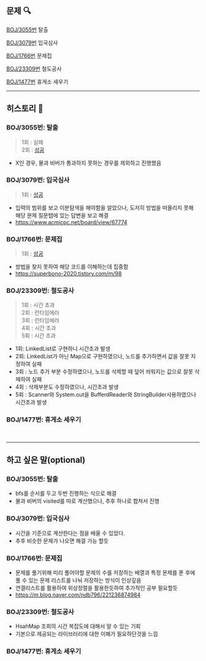 ## 문제 :mag:

[BOJ/3055번](https://www.acmicpc.net/problem/3055) 탈출

[BOJ/3079번](https://www.acmicpc.net/problem/3079) 입국심사

[BOJ/1766번](https://www.acmicpc.net/problem/1766) 문제집

[BOJ/23309번](https://www.acmicpc.net/problem/23309) 철도공사

[BOJ/1477번](https://www.acmicpc.net/problem/1477) 휴게소 세우기

---

## 히스토리 :memo:

### BOJ/3055번: 탈출

> 1회 : 실패<br>
> 2회 : [성공](url)

- X인 경우, 물과 비버가 통과하지 못하는 경우를 제외하고 진행했음

### BOJ/3079번: 입국심사

> 1회 : [성공](url)

- 입력의 범위를 보고 이분탐색을 해야함을 알았으나, 도저히 방법을 떠올리지 못해 해당 문제 질문탭에 있는 답변을 보고 해결
- https://www.acmicpc.net/board/view/67774

### BOJ/1766번: 문제집

> 1회 : [성공](url)

- 방법을 찾지 못하여 해당 코드를 이해하는데 집중함
- https://superbono-2020.tistory.com/m/98

### BOJ/23309번: 철도공사

> 1회 : 시간 초과<br>
> 2회 : 런타임에러<br>
> 3회 : 런타임에러<br>
> 4회 : 시간 초과<br>
> 5회 : 시간 초과<br>

- 1회: LinkedList로 구현하니 시간초과 발생
- 2회: LinkedList가 아닌 Map으로 구현하였으나, 노드를 추가하면서 값을 잘못 지정하여 실패
- 3회 : 노드 추가 부분 수정하였으나, 노드를 삭제할 때 덮어 씌워지는 값으로 잘못 삭제하여 실패
- 4회 : 삭제부분도 수정하였으나, 시간초과 발생
- 5회 : Scanner와 System.out을 BufferdReader와 StringBuilder사용하였으나 시간초과 발생

### BOJ/1477번: 휴게소 세우기

<br>

---

## 하고 싶은 말(optional)

### BOJ/3055번: 탈출

- bfs를 순서를 두고 두번 진행하는 식으로 해결
- 물과 비버의 visited를 따로 계산했으나, 추후 하나로 합쳐서 진행

### BOJ/3079번: 입국심사

- 시간을 기준으로 계산한다는 점을 배울 수 있었다.
- 추후 비슷한 문제가 나오면 해결 가능 할듯

### BOJ/1766번: 문제집

- 문제를 풀기위해 미리 풀어야할 문제의 수를 저장하는 배열과 특정 문제를 푼 후에 풀 수 있는 문제 리스트를 나눠 저장하는 방식이 인상깊음
- 연결리스트를 활용하여 위상정렬을 활용한듯하여 추가적인 공부 필요할듯
- https://m.blog.naver.com/ndb796/221236874984

### BOJ/23309번: 철도공사

- HsahMap 조회의 시간 복잡도에 대해서 알 수 있는 기회
- 기본으로 제공되는 라이브러리에 대한 이해가 필요하단것을 느낌

### BOJ/1477번: 휴게소 세우기
